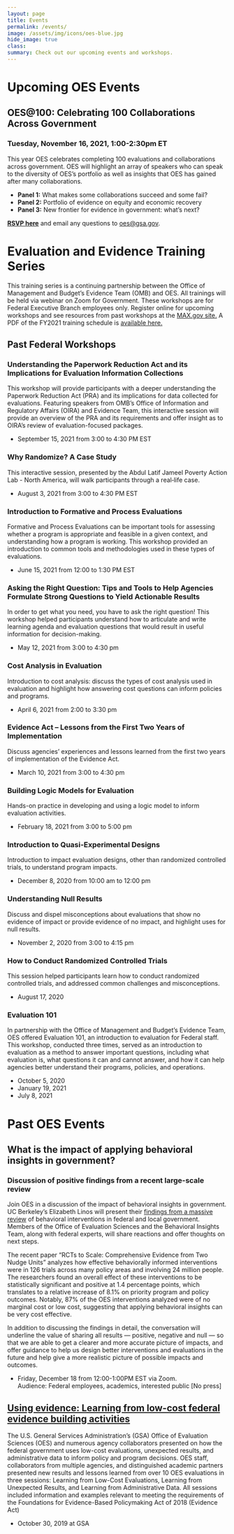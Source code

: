 ```yaml
---
layout: page
title: Events
permalink: /events/
image: /assets/img/icons/oes-blue.jpg
hide_image: true
class:
summary: Check out our upcoming events and workshops.
---
```

# Upcoming OES Events
## OES@100: Celebrating 100 Collaborations Across Government
### Tuesday, November 16, 2021, 1:00-2:30pm ET
This year OES celebrates completing 100 evaluations and collaborations across government. OES will highlight an array of speakers who can speak to the diversity of OES’s portfolio as well as insights that OES has gained after many collaborations.
 - **Panel 1:** What makes some collaborations succeed and some fail? 
 - **Panel 2:** Portfolio of evidence on equity and economic recovery 
 - **Panel 3:** New frontier for evidence in government: what’s next?  <br>

**<a href="https://feedback.gsa.gov/jfe/preview/SV_7NVQzhfLxRrYITA?Q_CHL=preview&Q_SurveyVersionID=current" target="_blank">RSVP here</a>** and email any questions to <a href="mailto:oes@gsa.gov?subject=OES at 100 Event">oes@gsa.gov</a>.

# Evaluation and Evidence Training Series
This training series is a continuing partnership between the Office of Management and Budget’s Evidence Team (OMB) and OES. All trainings will be held via webinar on Zoom for Government. These workshops are for Federal Executive Branch employees only. Register online for upcoming workshops and see resources from past workshops at the <a href="https://community.max.gov/x/yrHGe" target="_blank">MAX.gov site.</a> A PDF of the FY2021 training schedule is <a href="http://oes.gsa.gov/assets/files/fy21-oes-training-calendar.pdf" target="_blank">available here.</a>

## Past Federal Workshops

### Understanding the Paperwork Reduction Act and its Implications for Evaluation Information Collections
This workshop will provide participants with a deeper understanding the Paperwork Reduction Act (PRA) and its implications for data collected for evaluations. Featuring speakers from OMB’s Office of Information and Regulatory Affairs (OIRA) and Evidence Team, this interactive session will provide an overview of the PRA and its requirements and offer insight as to OIRA’s review of evaluation-focused packages. 
- September 15, 2021 from 3:00 to 4:30 PM EST

### Why Randomize? A Case Study
This interactive session, presented by the Abdul Latif Jameel Poverty Action Lab - North America, will walk participants through a real‐life case.
- August 3, 2021 from 3:00 to 4:30 PM EST

### Introduction to Formative and Process Evaluations
Formative and Process Evaluations can be important tools for assessing whether a program is appropriate and feasible in a given context, and understanding how a program is working. This workshop provided an introduction to common tools and methodologies used in these types of evaluations. 
- June 15, 2021 from 12:00 to 1:30 PM EST

### Asking the Right Question: Tips and Tools to Help Agencies Formulate Strong Questions to Yield Actionable Results
In order to get what you need, you have to ask the right question! This workshop helped participants understand how to articulate and write learning agenda and evaluation questions that would result in useful information for decision-making.
- May 12, 2021 from 3:00 to 4:30 pm

### Cost Analysis in Evaluation
Introduction to cost analysis: discuss the types of cost analysis used in evaluation and highlight how answering cost questions can inform policies and programs. 
- April 6, 2021 from 2:00 to 3:30 pm

### Evidence Act – Lessons from the First Two Years of Implementation
Discuss agencies’ experiences and lessons learned from the first two years of implementation of the Evidence Act.
- March 10, 2021 from 3:00 to 4:30 pm

### Building Logic Models for Evaluation
Hands-on practice in developing and using a logic model to inform evaluation activities. 
- February 18, 2021 from 3:00 to 5:00 pm

### Introduction to Quasi-Experimental Designs
Introduction to impact evaluation designs, other than randomized controlled trials, to understand program impacts.
- December 8, 2020 from 10:00 am to 12:00 pm

### Understanding Null Results
Discuss and dispel misconceptions about evaluations that show no evidence of impact or provide evidence of no impact, and highlight uses for null results.
- November 2, 2020 from 3:00 to 4:15 pm

### How to Conduct Randomized Controlled Trials
This session helped participants learn how to conduct randomized controlled trials, and addressed common challenges and misconceptions.
- August 17, 2020

### Evaluation 101
In partnership with the Office of Management and Budget’s Evidence Team, OES offered Evaluation 101, an introduction to evaluation for Federal staff. This workshop, conducted three times, served as an introduction to evaluation as a method to answer important questions, including what evaluation is, what questions it can and cannot answer, and how it can help agencies better understand their programs, policies, and operations.
- October 5, 2020
- January 19, 2021
- July 8, 2021

# Past OES Events 

## What is the impact of applying behavioral insights in government? 
### Discussion of positive findings from a recent large-scale review
Join OES in a discussion of the impact of behavioral insights in government. UC Berkeley’s Elizabeth Linos will present their <a href="https://www.nber.org/papers/w27594" target="_blank">findings from a massive review</a> of behavioral interventions in federal and local government. Members of the Office of Evaluation Sciences and the Behavioral Insights Team, along with federal experts, will share reactions and offer thoughts on next steps. 

The recent paper “RCTs to Scale: Comprehensive Evidence from Two Nudge Units” analyzes how effective behaviorally informed interventions were in 126 trials across many policy areas and involving 24 million people. The researchers found an overall effect of these interventions to be statistically significant and positive at 1.4 percentage points, which translates to a relative increase of 8.1% on priority program and policy outcomes.  Notably, 87% of the OES interventions analyzed were of no marginal cost or low cost, suggesting  that applying behavioral insights can be very cost effective. 

In addition to discussing the findings in detail, the conversation will underline the value of sharing all results — positive, negative and null — so that we are able to get a clearer and more accurate picture of impacts, and offer guidance to help us design better interventions and evaluations in the future and help give a more realistic picture of possible impacts and outcomes. 
- Friday, December 18 from 12:00-1:00PM EST via Zoom. 
<br/>Audience: Federal employees, academics, interested public [No press]

## <a href="https://oes.gsa.gov/2019annualevent" target="_blank">Using evidence: Learning from low-cost federal evidence building activities</a>
The U.S. General Services Administration’s (GSA) Office of Evaluation Sciences (OES) and numerous agency collaborators presented on how the federal government uses low-cost evaluations, unexpected results, and administrative data to inform policy and program decisions. OES staff, collaborators from multiple agencies, and distinguished academic partners presented new results and lessons learned from over 10 OES evaluations in three sessions: Learning from Low-Cost Evaluations, Learning from Unexpected Results, and Learning from Administrative Data. All sessions included information and examples relevant to meeting the requirements of the Foundations for Evidence-Based Policymaking Act of 2018 (Evidence Act)
- October 30, 2019 at GSA
